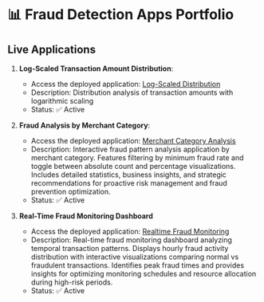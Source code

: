 # 📊 Fraud Detection Apps Portfolio

## Live Applications

1. **Log-Scaled Transaction Amount Distribution**:
   - Access the deployed application: [Log-Scaled Distribution](https://log-scaled-distribution.onrender.com)
   - Description: Distribution analysis of transaction amounts with logarithmic scaling
   - Status: ✅ Active

2. **Fraud Analysis by Merchant Category**:
   - Access the deployed application: [Merchant Category Analysis](https://merchant-category-analysis-20c3.onrender.com)
   - Description: Interactive fraud pattern analysis application by merchant category. Features filtering by minimum fraud rate and toggle between absolute count and percentage 
                  visualizations. Includes detailed statistics, business insights, and strategic recommendations for proactive risk management and fraud prevention optimization.
   - Status: ✅ Active
     
3. **Real-Time Fraud Monitoring Dashboard**
   - Access the deployed application: [Realtime Fraud Monitoring](https://realtime-fraud-monitoring.onrender.com)
   - Description: Real-time fraud monitoring dashboard analyzing temporal transaction patterns. Displays hourly fraud activity distribution with interactive visualizations 
                  comparing normal vs fraudulent transactions. Identifies peak fraud times and provides insights for optimizing monitoring schedules and resource allocation during 
                  high-risk periods.
   - Status: ✅ Active
